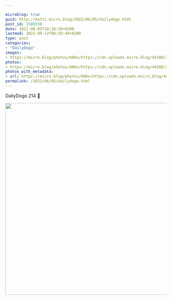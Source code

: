 ```yaml
---

microblog: true
guid: http://matti.micro.blog/2022/06/05/dailydogo.html
post_id: 1589338
date: 2022-06-05T18:28:36+0200
lastmod: 2022-09-12T08:59:49+0200
type: post
categories:
- "DailyDogo"
images:
- https://micro.blog/photos/600x/https://cdn.uploads.micro.blog/44388/2022/57f5e00a40.jpg
photos:
- https://micro.blog/photos/600x/https://cdn.uploads.micro.blog/44388/2022/57f5e00a40.jpg
photos_with_metadata:
- url: https://micro.blog/photos/600x/https://cdn.uploads.micro.blog/44388/2022/57f5e00a40.jpg
permalink: /2022/06/05/dailydogo.html
---
```

DailyDogo 214 🐶

<img src="/media/uploads/2022/57f5e00a40.jpg" width="600" height="600" alt="" />
